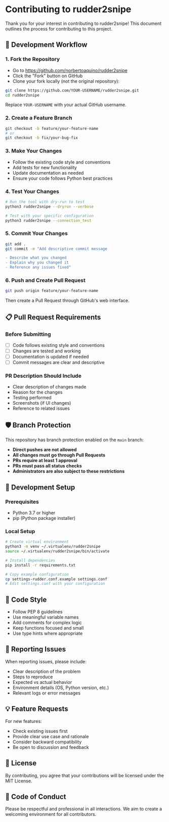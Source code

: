 # Contributing to rudder2snipe

Thank you for your interest in contributing to rudder2snipe! This document outlines the process for contributing to this project.

## 🔄 Development Workflow

### 1. Fork the Repository
- Go to https://github.com/norbertoaquino/rudder2snipe
- Click the "Fork" button on GitHub
- Clone your fork locally (not the original repository):
```bash
git clone https://github.com/YOUR-USERNAME/rudder2snipe.git
cd rudder2snipe
```
Replace `YOUR-USERNAME` with your actual GitHub username.

### 2. Create a Feature Branch
```bash
git checkout -b feature/your-feature-name
# or
git checkout -b fix/your-bug-fix
```

### 3. Make Your Changes
- Follow the existing code style and conventions
- Add tests for new functionality
- Update documentation as needed
- Ensure your code follows Python best practices

### 4. Test Your Changes
```bash
# Run the tool with dry-run to test
python3 rudder2snipe --dryrun --verbose

# Test with your specific configuration
python3 rudder2snipe --connection_test
```

### 5. Commit Your Changes
```bash
git add .
git commit -m "Add descriptive commit message

- Describe what you changed
- Explain why you changed it
- Reference any issues fixed"
```

### 6. Push and Create Pull Request
```bash
git push origin feature/your-feature-name
```

Then create a Pull Request through GitHub's web interface.

## 📋 Pull Request Requirements

### Before Submitting
- [ ] Code follows existing style and conventions
- [ ] Changes are tested and working
- [ ] Documentation is updated if needed
- [ ] Commit messages are clear and descriptive

### PR Description Should Include
- Clear description of changes made
- Reason for the changes
- Testing performed
- Screenshots (if UI changes)
- Reference to related issues

## 🛡️ Branch Protection

This repository has branch protection enabled on the `main` branch:

- **Direct pushes are not allowed**
- **All changes must go through Pull Requests**
- **PRs require at least 1 approval**
- **PRs must pass all status checks**
- **Administrators are also subject to these restrictions**

## 🔧 Development Setup

### Prerequisites
- Python 3.7 or higher
- pip (Python package installer)

### Local Setup
```bash
# Create virtual environment
python3 -m venv ~/.virtualenv/rudder2snipe
source ~/.virtualenv/rudder2snipe/bin/activate

# Install dependencies
pip install -r requirements.txt

# Copy example configuration
cp settings-rudder.conf.example settings.conf
# Edit settings.conf with your configuration
```

## 📖 Code Style

- Follow PEP 8 guidelines
- Use meaningful variable names
- Add comments for complex logic
- Keep functions focused and small
- Use type hints where appropriate

## 🐛 Reporting Issues

When reporting issues, please include:
- Clear description of the problem
- Steps to reproduce
- Expected vs actual behavior
- Environment details (OS, Python version, etc.)
- Relevant logs or error messages

## 💡 Feature Requests

For new features:
- Check existing issues first
- Provide clear use case and rationale
- Consider backward compatibility
- Be open to discussion and feedback

## 📄 License

By contributing, you agree that your contributions will be licensed under the MIT License.

## 🤝 Code of Conduct

Please be respectful and professional in all interactions. We aim to create a welcoming environment for all contributors.
